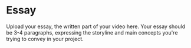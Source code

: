# Essay

Upload your essay, the written part of your video here. Your essay should be 3-4 paragraphs, expressing the storyline and main concepts you're trying to convey in your project.
